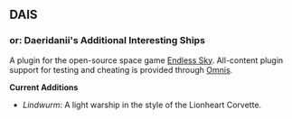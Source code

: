 ## DAIS
### or: Daeridanii's Additional Interesting Ships

A plugin for the open-source space game [Endless Sky](https://www.github.com/endless-sky/endless-sky).
All-content plugin support for testing and cheating is provided through [Omnis](https://www.github.com/DarcyManoel/-Omnis).

**Current Additions**
* *Lindwurm*: A light warship in the style of the Lionheart Corvette.
